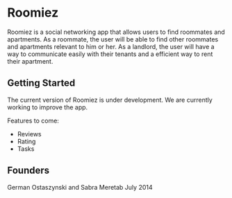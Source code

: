 # Roomiez

Roomiez is a social networking app that allows users to find roommates and apartments. As a roommate, the user will be able to find other roommates and apartments relevant to him or her. As a landlord, the user will have a way to communicate easily with their tenants and a efficient way to rent their apartment.

## Getting Started

The current version of Roomiez is under development. We are currently working to improve the app.

Features to come:
- Reviews
- Rating
- Tasks

## Founders

German Ostaszynski and Sabra Meretab
July 2014

